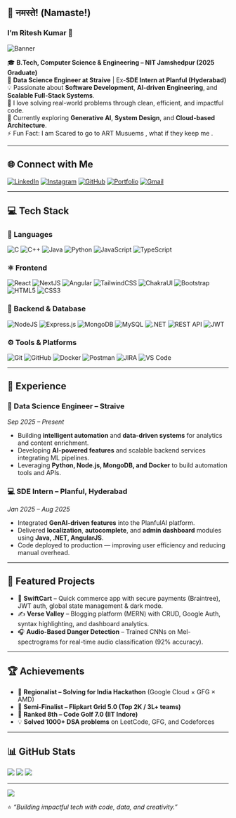 ## 🙏 नमस्ते! (Namaste!)  
### I’m Ritesh Kumar 👋  

![Banner](https://github.com/Ritesh17rb/Ritesh17rb/assets/101309433/e8090ae2-9ce4-42db-b37a-40a6e1c670a7)

🎓 **B.Tech, Computer Science & Engineering – NIT Jamshedpur (2025 Graduate)**  
💼 **Data Science Engineer at Straive** | Ex-**SDE Intern at Planful (Hyderabad)**  
💡 Passionate about **Software Development**, **AI-driven Engineering**, and **Scalable Full-Stack Systems**.  
🚀 I love solving real-world problems through clean, efficient, and impactful code.  
🌱 Currently exploring **Generative AI**, **System Design**, and **Cloud-based Architecture**.  
⚡ Fun Fact: I am Scared to go to ART Musuems , what if they keep me .  

---

## 🌐 Connect with Me
[![LinkedIn](https://img.shields.io/badge/LinkedIn-%230077B5.svg?logo=linkedin&logoColor=white)](https://linkedin.com/in/ritesh-kumar-b32a06251)
[![Instagram](https://img.shields.io/badge/Instagram-%23E4405F.svg?logo=Instagram&logoColor=white)](https://instagram.com/ritesh17rb)
[![GitHub](https://img.shields.io/badge/GitHub-%23121011.svg?logo=github&logoColor=white)](https://github.com/Ritesh17rb)
[![Portfolio](https://img.shields.io/badge/Portfolio-%2312100E.svg?logo=firefox&logoColor=white)](https://ritesh-portfolio-five.vercel.app)
[![Gmail](https://img.shields.io/badge/Email-D14836?logo=gmail&logoColor=white)](mailto:ritesh17lifeamazing@gmail.com)

---

## 💻 Tech Stack

### 🧠 Languages
![C](https://img.shields.io/badge/C-%2300599C.svg?style=for-the-badge&logo=c&logoColor=white)
![C++](https://img.shields.io/badge/C++-%2300599C.svg?style=for-the-badge&logo=c%2B%2B&logoColor=white)
![Java](https://img.shields.io/badge/Java-%23ED8B00.svg?style=for-the-badge&logo=openjdk&logoColor=white)
![Python](https://img.shields.io/badge/Python-%233776AB.svg?style=for-the-badge&logo=python&logoColor=white)
![JavaScript](https://img.shields.io/badge/JavaScript-%23323330.svg?style=for-the-badge&logo=javascript&logoColor=%23F7DF1E)
![TypeScript](https://img.shields.io/badge/TypeScript-%23007ACC.svg?style=for-the-badge&logo=typescript&logoColor=white)

### ⚛️ Frontend
![React](https://img.shields.io/badge/React-%2320232a.svg?style=for-the-badge&logo=react&logoColor=%2361DAFB)
![NextJS](https://img.shields.io/badge/Next.js-black?style=for-the-badge&logo=next.js&logoColor=white)
![Angular](https://img.shields.io/badge/Angular-%23DD0031.svg?style=for-the-badge&logo=angular&logoColor=white)
![TailwindCSS](https://img.shields.io/badge/TailwindCSS-%2338B2AC.svg?style=for-the-badge&logo=tailwind-css&logoColor=white)
![ChakraUI](https://img.shields.io/badge/ChakraUI-%234ED1C5.svg?style=for-the-badge&logo=chakraui&logoColor=white)
![Bootstrap](https://img.shields.io/badge/Bootstrap-%238511FA.svg?style=for-the-badge&logo=bootstrap&logoColor=white)
![HTML5](https://img.shields.io/badge/HTML5-%23E34F26.svg?style=for-the-badge&logo=html5&logoColor=white)
![CSS3](https://img.shields.io/badge/CSS3-%231572B6.svg?style=for-the-badge&logo=css3&logoColor=white)

### 🧩 Backend & Database
![NodeJS](https://img.shields.io/badge/Node.js-6DA55F?style=for-the-badge&logo=node.js&logoColor=white)
![Express.js](https://img.shields.io/badge/Express.js-%23404d59.svg?style=for-the-badge&logo=express&logoColor=%2361DAFB)
![MongoDB](https://img.shields.io/badge/MongoDB-%234ea94b.svg?style=for-the-badge&logo=mongodb&logoColor=white)
![MySQL](https://img.shields.io/badge/MySQL-%2300f.svg?style=for-the-badge&logo=mysql&logoColor=white)
![.NET](https://img.shields.io/badge/.NET-512BD4?style=for-the-badge&logo=dotnet&logoColor=white)
![REST API](https://img.shields.io/badge/REST%20API-%23000000.svg?style=for-the-badge&logo=swagger&logoColor=white)
![JWT](https://img.shields.io/badge/JWT-black?style=for-the-badge&logo=JSON%20web%20tokens)

### ⚙️ Tools & Platforms
![Git](https://img.shields.io/badge/Git-%23F05033.svg?style=for-the-badge&logo=git&logoColor=white)
![GitHub](https://img.shields.io/badge/GitHub-%23121011.svg?style=for-the-badge&logo=github&logoColor=white)
![Docker](https://img.shields.io/badge/Docker-%230db7ed.svg?style=for-the-badge&logo=docker&logoColor=white)
![Postman](https://img.shields.io/badge/Postman-%23FF6C37.svg?style=for-the-badge&logo=postman&logoColor=white)
![JIRA](https://img.shields.io/badge/Jira-%230A66FF.svg?style=for-the-badge&logo=jira&logoColor=white)
![VS Code](https://img.shields.io/badge/VS%20Code-%23007ACC.svg?style=for-the-badge&logo=visual-studio-code&logoColor=white)

---

## 🧠 Experience

### 💼 Data Science Engineer – Straive  
*Sep 2025 – Present*  
- Building **intelligent automation** and **data-driven systems** for analytics and content enrichment.  
- Developing **AI-powered features** and scalable backend services integrating ML pipelines.  
- Leveraging **Python, Node.js, MongoDB, and Docker** to build automation tools and APIs.  

### 💻 SDE Intern – Planful, Hyderabad  
*Jan 2025 – Aug 2025*  
- Integrated **GenAI-driven features** into the PlanfulAI platform.  
- Delivered **localization**, **autocomplete**, and **admin dashboard** modules using **Java, .NET, AngularJS**.  
- Code deployed to production — improving user efficiency and reducing manual overhead.  

---

## 🚀 Featured Projects
- 🛒 **SwiftCart** – Quick commerce app with secure payments (Braintree), JWT auth, global state management & dark mode.  
- ✍️ **Verse Valley** – Blogging platform (MERN) with CRUD, Google Auth, syntax highlighting, and dashboard analytics.  
- 🎧 **Audio-Based Danger Detection** – Trained CNNs on Mel-spectrograms for real-time audio classification (92% accuracy).  

---

## 🏆 Achievements
- 🥈 **Regionalist – Solving for India Hackathon** (Google Cloud × GFG × AMD)  
- 🥇 **Semi-Finalist – Flipkart Grid 5.0 (Top 2K / 3L+ teams)**  
- 🧠 **Ranked 8th – Code Golf 7.0 (IIT Indore)**  
- 💡 **Solved 1000+ DSA problems** on LeetCode, GFG, and Codeforces  

---

## 📊 GitHub Stats
![](https://github-readme-stats.vercel.app/api?username=Ritesh17rb&theme=radical&hide_border=false&include_all_commits=true&count_private=true)
![](https://github-readme-streak-stats.herokuapp.com/?user=Ritesh17rb&theme=radical&hide_border=false)
![](https://github-readme-stats.vercel.app/api/top-langs/?username=Ritesh17rb&theme=radical&hide_border=false&layout=compact)

---

[![](https://visitcount.itsvg.in/api?id=Ritesh17rb&icon=0&color=0)](https://visitcount.itsvg.in)

⭐ *“Building impactful tech with code, data, and creativity.”*
